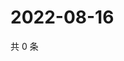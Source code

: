 # 2022-08-16

共 0 条

<!-- BEGIN WEIBO -->
<!-- 最后更新时间 Tue Aug 16 2022 09:45:12 GMT+0800 (China Standard Time) -->

<!-- END WEIBO -->
